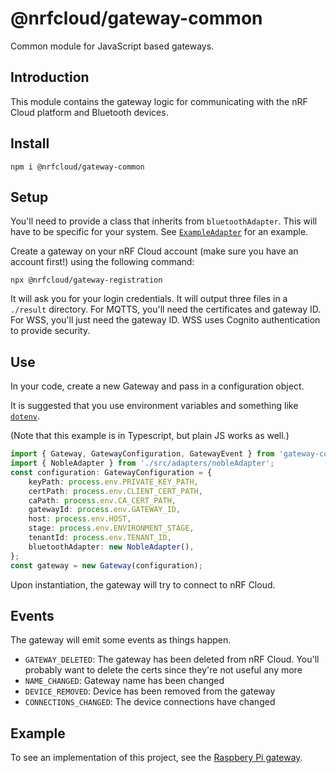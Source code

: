 # @nrfcloud/gateway-common
Common module for JavaScript based gateways.

## Introduction
This module contains the gateway logic for communicating with the nRF Cloud platform and Bluetooth devices.

## Install
`npm i @nrfcloud/gateway-common`

## Setup

You'll need to provide a class that inherits from `bluetoothAdapter`. This will have to be specific for your system. See [`ExampleAdapter`](https://github.com/nRFCloud/gateway-raspberry-pi/blob/95e4681b935af6c5935cae4d9a6654e333287c9a/src/adapters/exampleAdapter.ts) for an example.

Create a gateway on your nRF Cloud account (make sure you have an account first!) using the following command:

`npx @nrfcloud/gateway-registration`

It will ask you for your login credentials. It will output three files in a `./result` directory. For MQTTS, you'll need the certificates and gateway ID. For WSS, you'll just need the gateway ID. WSS uses Cognito authentication to provide security.

## Use

In your code, create a new Gateway and pass in a configuration object.

It is suggested that you use environment variables and something like [`dotenv`](https://npmjs.com/packages/dotenv).

(Note that this example is in Typescript, but plain JS works as well.)

```typescript
import { Gateway, GatewayConfiguration, GatewayEvent } from 'gateway-common';
import { NobleAdapter } from './src/adapters/nobleAdapter';
const configuration: GatewayConfiguration = {
    keyPath: process.env.PRIVATE_KEY_PATH,
    certPath: process.env.CLIENT_CERT_PATH,
    caPath: process.env.CA_CERT_PATH,
    gatewayId: process.env.GATEWAY_ID,
    host: process.env.HOST,
    stage: process.env.ENVIRONMENT_STAGE,
    tenantId: process.env.TENANT_ID,
    bluetoothAdapter: new NobleAdapter(),
};
const gateway = new Gateway(configuration);
```

Upon instantiation, the gateway will try to connect to nRF Cloud.

## Events

The gateway will emit some events as things happen.

* `GATEWAY_DELETED`: The gateway has been deleted from nRF Cloud. You'll probably want to delete the certs since they're not useful any more
* `NAME_CHANGED`: Gateway name has been changed
* `DEVICE_REMOVED`: Device has been removed from the gateway
* `CONNECTIONS_CHANGED`: The device connections have changed

## Example

To see an implementation of this project, see the [Raspbery Pi gateway](https://github.com/nRFCloud/gateway-raspberry-pi).

